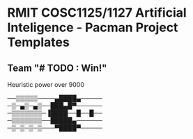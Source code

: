 # RMIT COSC1125/1127 Artificial Inteligence - Pacman Project Templates

## Team "# TODO : Win!"

Heuristic power over 9000



──▒▒▒▒▒────▄████▄─────<br/>
─▒─▄▒─▄▒──███▄█▀──────<br/>
─▒▒▒▒▒▒▒─▐████──█──█──<br/>
─▒▒▒▒▒▒▒──█████▄──────<br/>
─▒─▒─▒─▒───▀████▀─────<br/>
